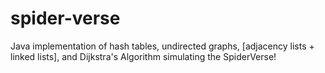 # spider-verse
Java implementation of hash tables, undirected graphs, [adjacency lists + linked lists], and Dijkstra's Algorithm simulating the SpiderVerse!
